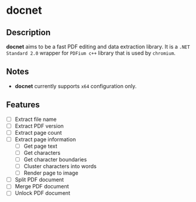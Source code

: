# docnet

## Description

**docnet** aims to be a fast PDF editing and data extraction library. It is a `.NET Standard 2.0` wrapper for `PDFium c++` library that is used by `chromium`.

## Notes

* **docnet** currently supports `x64` configuration only.

## Features

- [ ] Extract file name
- [ ] Extract PDF version
- [ ] Extract page count
- [ ] Extract page information
   - [ ] Get page text
   - [ ] Get characters
   - [ ] Get character boundaries
   - [ ] Cluster characters into words
   - [ ] Render page to image
- [ ] Split PDF document
- [ ] Merge PDF document
- [ ] Unlock PDF document